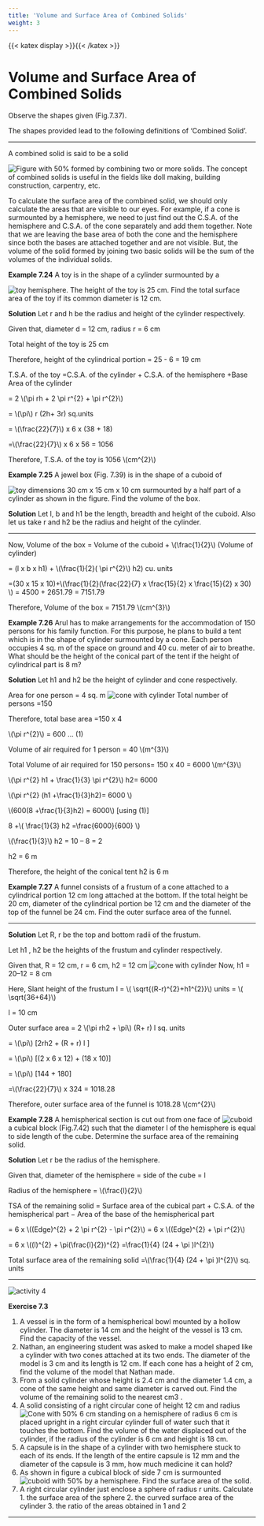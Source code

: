 ```yaml
---
title: 'Volume and Surface Area of Combined Solids'
weight: 3
---
```

{{< katex display >}}{{< /katex >}}

# Volume and Surface Area of Combined Solids


Observe the shapes given (Fig.7.37).

The shapes provided lead to the following definitions of ‘Combined Solid’.


---

A combined solid is said to be a solid 
<!-- <img src="fig7.37.png" alt="omar" style="float:right; margin-right:10px;" /> -->
![Figure with 50%](fig7.37.png "w-50 float-end")
formed by combining two or more solids.
The concept of combined solids is 
useful in the fields like doll making, building 
construction, carpentry, etc.

To calculate the surface area of the 
combined solid, we should only calculate the 
areas that are visible to our eyes. For example, if 
a cone is surmounted by a hemisphere, we need 
to just find out the C.S.A. of the hemisphere and C.S.A. of the cone separately and add 
them together. Note that we are leaving the base area of both the cone and the hemisphere 
since both the bases are attached together and are not visible.
But, the volume of the solid formed by joining two basic solids will be the sum of the 
volumes of the individual solids.


**Example 7.24**  A toy is in the shape of a cylinder surmounted by a 
<!-- <img src="fig7.38.png" alt="7.38" style="float:right; margin-right:10px;" /> -->
![toy](fig7.38.png "w-50 float-end")
hemisphere. The height of the toy is 25 cm. Find the total surface 
area of the toy if its common diameter is 12 cm.

**Solution**   Let r and h be the radius and height of the cylinder 
respectively.

 Given that, diameter d = 12 cm, radius r = 6 cm

Total height of the toy is 25 cm

Therefore, height of the cylindrical portion =  25 - 6 = 19 cm

 T.S.A. of the toy =C.S.A. of the cylinder + C.S.A. of the hemisphere
 +Base Area of the cylinder

 = 2 \\(\pi rh + 2 \pi r^{2} +  \pi r^{2}\\)

 =  \\(\pi\\) r (2h+ 3r) sq.units

 = \\(\frac{22}{7}\\) x 6 x (38 + 18)
 
 =\\(\frac{22}{7}\\) x 6 x 56 = 1056

Therefore, T.S.A. of the toy is 1056 \\(cm^{2}\\)


**Example 7.25**  A jewel box (Fig. 7.39) is in the shape of a cuboid of 
<!-- <img src="fig7.39.png" alt="fig" style="float:right; margin-right:10px;" /> -->
![toy](fig7.39.png "w-50 float-end")
dimensions 30 cm x 15 cm x 10 cm surmounted by a half part of 
a cylinder as shown in the figure. Find the volume of the box.


**Solution**  Let l, b and h1 be the length, breadth and height of the 
cuboid. Also let us take r and h2 be the radius and height of the 
cylinder.


---

 Now, Volume of the box = Volume of the cuboid + \\(\frac{1}{2}\\)
(Volume of cylinder)

 = (l x b x h1) + \\(\frac{1}{2}( \pi r^{2}\\) h2) cu. units

 =(30 x 15 x 10)+\\(\frac{1}{2}(\frac{22}{7} x \frac{15}{2} x \frac{15}{2} x 30) \\)
 = 4500 + 2651.79 = 7151.79

Therefore, Volume of the box = 7151.79 \\(cm^{3}\\)



**Example 7.26**  Arul has to make arrangements for the accommodation of 150 persons 
for his family function. For this purpose, he plans to build a tent which is in the shape of 
cylinder surmounted by a cone. Each person occupies 4 sq. m of the space on ground and 
40 cu. meter of air to breathe. What should be the height of the conical part of the tent if 
the height of cylindrical part is 8 m?

**Solution**  Let h1 and h2 be the height of cylinder and cone respectively. 

 Area for one person = 4 sq. m
![cone with cylinder](fig7.40.png "w-50 float-end")
 Total number of persons =150 

 Therefore, total base area =150 x 4

  \\(\pi r^{2}\\) = 600 ... (1)

Volume of air required for 1 person = 40 \\(m^{3}\\)

Total Volume of air required for 150 persons= 150 x 40 = 6000 \\(m^{3}\\)

  \\(\pi r^{2} h1 + \frac{1}{3} \pi r^{2}\\) h2= 6000

  \\(\pi r^{2} (h1 +\frac{1}{3}h2)= 6000 \\)

 \\(600(8 +\frac{1}{3}h2) = 6000\\) [using (1)]

 8 +\\( \frac{1}{3} h2 =\frac{6000}{600} \\)

 \\(\frac{1}{3}\\) h2 = 10 – 8 = 2

 h2 = 6 m

Therefore, the height of the conical tent h2 is 6 m


**Example 7.27** A funnel consists of a frustum of a cone attached to a cylindrical portion 
12 cm long attached at the bottom. If the total height be 20 cm, diameter of the cylindrical 
portion be 12 cm and the diameter of the top of the funnel be 24 cm. Find the outer 
surface area of the funnel.


---

**Solution**  Let R, r be the top and bottom radii of the frustum.

Let h1
, h2 be the heights of the frustum and cylinder respectively.

Given that, R = 12 cm, r = 6 cm, h2 = 12 cm
![cone with cylinder](fig7.41.png "w-50 float-end")
Now, h1 = 20–12 = 8 cm

Here, Slant height of the frustum l = \\( \sqrt{(R-r)^{2}+h1^{2}}\\) units
 = \\( \sqrt{36+64}\\)

 l = 10 cm

 Outer surface area = 2 \\(\pi rh2 +  \pi\\) (R+ r) l sq. units
              
 =  \\(\pi\\) [2rh2 + (R + r) l ]

 =  \\(\pi\\) [(2 x 6 x 12) + (18 x 10)]
 
 = \\(\pi\\) [144 + 180]
 
 =\\(\frac{22}{7}\\) x 324 = 1018.28

Therefore, outer surface area of the funnel is 1018.28 \\(cm^{2}\\)


**Example 7.28**  A hemispherical section is cut out from one face of ![cuboid](fig7.42.png "w-50 float-end")
a cubical block (Fig.7.42) such that the diameter l of the hemisphere 
is equal to side length of the cube. Determine the surface area of 
the remaining solid.


**Solution**  Let r be the radius of the hemisphere.

Given that, diameter of the hemisphere = side of the cube = l

Radius of the hemisphere = \\(\frac{l}{2}\\)

 TSA of the remaining solid = Surface area of the cubical part + C.S.A. of the hemispherical part 
 − Area of the base of the hemispherical part

 = 6 x \\((Edge)^{2} + 2 \pi r^{2} -  \pi r^{2}\\)
 = 6 x \\((Edge)^{2} +  \pi r^{2}\\) 
 
 = 6 x \\((l)^{2} +  \pi(\frac{l}{2})^{2} =\frac{1}{4} (24 +  \pi )l^{2}\\)


 Total surface area of the remaining solid =\\(\frac{1}{4} (24 +  \pi )l^{2}\\) sq. units


 ---

![activity 4](shapes.png "w-50 ")


 **Exercise 7.3**

1. A vessel is in the form of a hemispherical bowl mounted by a hollow cylinder. The 
diameter is 14 cm and the height of the vessel is 13 cm. Find the capacity of the vessel.
2. Nathan, an engineering student was asked to make a model shaped like a cylinder 
with two cones attached at its two ends. The diameter of the model is 3 cm and its 
length is 12 cm. If each cone has a height of 2 cm, find the volume of the model that 
Nathan made.
3. From a solid cylinder whose height is 2.4 cm and the diameter 1.4 cm, a cone of the 
same height and same diameter is carved out. Find the volume of the remaining 
solid to the nearest cm3 .
4. A solid consisting of a right circular cone of height 12 cm and radius ![Cone with 50%](exercise-1.png "w-50 float-end")
6 cm standing on a hemisphere of radius 6 cm is placed upright in a 
right circular cylinder full of water such that it touches the bottom. 
Find the volume of the water displaced out of the cylinder, if the 
radius of the cylinder is 6 cm and height is 18 cm.
5. A capsule is in the shape of a cylinder with two hemisphere stuck to 
each of its ends. If the length of the entire capsule is 12 mm and the diameter of the 
capsule is 3 mm, how much medicine it can hold?
6. As shown in figure a cubical block of side 7 cm is surmounted ![cuboid with 50%](exercise-2.png "w-50 float-end")
by a hemisphere. Find the surface area of the solid.
7. A right circular cylinder just enclose a sphere of radius r units. 
Calculate 1. the surface area of the sphere 
     2. the curved surface area of the cylinder 
     3. the ratio of the areas obtained in 1 and 2


---

